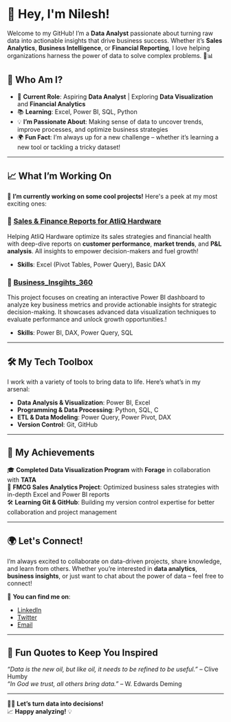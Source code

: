 
# 👋 Hey, I'm Nilesh!

Welcome to my GitHub! I’m a **Data Analyst** passionate about turning raw data into actionable insights that drive business success. Whether it’s **Sales Analytics**, **Business Intelligence**, or **Financial Reporting**, I love helping organizations harness the power of data to solve complex problems. 🚀📊

## 🧠 Who Am I?

- 💼 **Current Role**: Aspiring **Data Analyst** | Exploring **Data Visualization** and **Financial Analytics**
- 📚 **Learning**: Excel, Power BI, SQL, Python
- 💡 **I’m Passionate About**: Making sense of data to uncover trends, improve processes, and optimize business strategies
- 🌍 **Fun Fact**: I’m always up for a new challenge – whether it’s learning a new tool or tackling a tricky dataset!

---

## 📈 What I’m Working On

🚀 **I’m currently working on some cool projects!** Here's a peek at my most exciting ones:

### 🛒 [Sales & Finance Reports for AtliQ Hardware](https://github.com/Nileshmahata/Sales-Finance-Reports-for-AtliQ-Hardware)
Helping AtliQ Hardware optimize its sales strategies and financial health with deep-dive reports on **customer performance**, **market trends**, and **P&L analysis**. All insights to empower decision-makers and fuel growth!
- **Skills**:  Excel (Pivot Tables, Power Query), Basic DAX
### 🛒 [Business_Insgihts_360](https://github.com/Nileshmahata/Business_Insgihts_360)
This project focuses on creating an interactive Power BI dashboard to analyze key business metrics and provide actionable insights for strategic decision-making. It showcases advanced data visualization techniques to evaluate performance and unlock growth opportunities.!
- **Skills**: Power BI, DAX, Power Query, SQL

---

## 🛠️ My Tech Toolbox

I work with a variety of tools to bring data to life. Here’s what’s in my arsenal:

- **Data Analysis & Visualization**: Power BI, Excel
- **Programming & Data Processing**: Python, SQL, C
- **ETL & Data Modeling**: Power Query, Power Pivot, DAX
- **Version Control**: Git, GitHub

---

## 🌟 My Achievements

🎓 **Completed Data Visualization Program** with **Forage** in collaboration with **TATA**  
💼 **FMCG Sales Analytics Project**: Optimized business sales strategies with in-depth Excel and Power BI reports  
🛠️ **Learning Git & GitHub**: Building my version control expertise for better collaboration and project management

---

## 🌍 Let's Connect!

I’m always excited to collaborate on data-driven projects, share knowledge, and learn from others. Whether you’re interested in **data analytics**, **business insights**, or just want to chat about the power of data – feel free to connect!

🔗 **You can find me on**:  
- [LinkedIn](https://www.linkedin.com/in/nilesh-mahata-49389a1a5/)  
- [Twitter](https://x.com/NileshMahato)   
- [Email](nileshmahato363@gmail.com)

---


## 🚀 Fun Quotes to Keep You Inspired

*“Data is the new oil, but like oil, it needs to be refined to be useful.”* – Clive Humby  
*“In God we trust, all others bring data.”* – W. Edwards Deming

---

👨‍💻 **Let’s turn data into decisions!**  
📈 **Happy analyzing!** 💡
